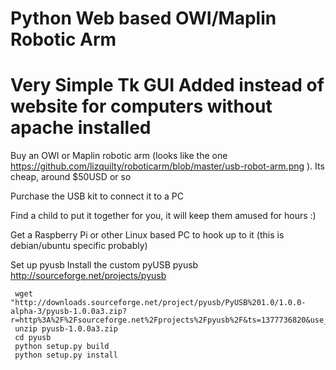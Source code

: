 Python Web based OWI/Maplin Robotic Arm
==========
Very Simple Tk GUI Added instead of website for computers without apache installed
==========

Buy an OWI or Maplin robotic arm (looks like the one https://github.com/lizquilty/roboticarm/blob/master/usb-robot-arm.png ). Its cheap, around $50USD or so

Purchase the USB kit to connect it to a PC

Find a child to put it together for you, it will keep them amused for hours :)

Get a Raspberry Pi or other Linux based PC to hook up to it (this is debian/ubuntu specific probably)

Set up pyusb
Install the custom pyUSB
pyusb http://sourceforge.net/projects/pyusb
```
 wget "http://downloads.sourceforge.net/project/pyusb/PyUSB%201.0/1.0.0-alpha-3/pyusb-1.0.0a3.zip?r=http%3A%2F%2Fsourceforge.net%2Fprojects%2Fpyusb%2F&ts=1377736820&use_mirror=hivelocity"
 unzip pyusb-1.0.0a3.zip
 cd pyusb
 python setup.py build
 python setup.py install
```


